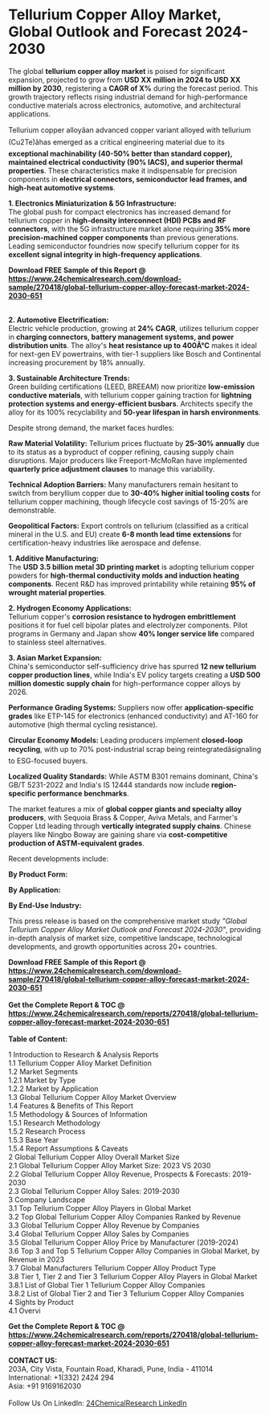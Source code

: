 <h1>Tellurium Copper Alloy Market, Global Outlook and Forecast 2024-2030</h1><p>The global <strong>tellurium copper alloy market</strong> is poised for significant expansion, projected to grow from <strong>USD XX million in 2024 to USD XX million by 2030</strong>, registering a <strong>CAGR of X%</strong> during the forecast period. This growth trajectory reflects rising industrial demand for high-performance conductive materials across electronics, automotive, and architectural applications.</p><p>Tellurium copper alloyâan advanced copper variant alloyed with tellurium (Cu2Te)âhas emerged as a critical engineering material due to its <strong>exceptional machinability (40-50% better than standard copper), maintained electrical conductivity (90% IACS), and superior thermal properties</strong>. These characteristics make it indispensable for precision components in <strong>electrical connectors, semiconductor lead frames, and high-heat automotive systems</strong>.</p><p><strong>1. Electronics Miniaturization &amp; 5G Infrastructure:</strong><br>
The global push for compact electronics has increased demand for tellurium copper in <strong>high-density interconnect (HDI) PCBs and RF connectors</strong>, with the 5G infrastructure market alone requiring <strong>35% more precision-machined copper components</strong> than previous generations. Leading semiconductor foundries now specify tellurium copper for its <strong>excellent signal integrity in high-frequency applications</strong>.</p><div><b>Download FREE Sample of this Report @ 
            <a href="https://www.24chemicalresearch.com/download-sample/270418/global-tellurium-copper-alloy-forecast-market-2024-2030-651">
            https://www.24chemicalresearch.com/download-sample/270418/global-tellurium-copper-alloy-forecast-market-2024-2030-651</a></b></div><br><p><strong>2. Automotive Electrification:</strong><br>
Electric vehicle production, growing at <strong>24% CAGR</strong>, utilizes tellurium copper in <strong>charging connectors, battery management systems, and power distribution units</strong>. The alloy's <strong>heat resistance up to 400Â°C</strong> makes it ideal for next-gen EV powertrains, with tier-1 suppliers like Bosch and Continental increasing procurement by 18% annually.</p><p><strong>3. Sustainable Architecture Trends:</strong><br>
Green building certifications (LEED, BREEAM) now prioritize <strong>low-emission conductive materials</strong>, with tellurium copper gaining traction for <strong>lightning protection systems and energy-efficient busbars</strong>. Architects specify the alloy for its 100% recyclability and <strong>50-year lifespan in harsh environments</strong>.</p><p>Despite strong demand, the market faces hurdles:</p><p><strong>Raw Material Volatility:</strong> Tellurium prices fluctuate by <strong>25-30% annually</strong> due to its status as a byproduct of copper refining, causing supply chain disruptions. Major producers like Freeport-McMoRan have implemented <strong>quarterly price adjustment clauses</strong> to manage this variability.</p><p><strong>Technical Adoption Barriers:</strong> Many manufacturers remain hesitant to switch from beryllium copper due to <strong>30-40% higher initial tooling costs</strong> for tellurium copper machining, though lifecycle cost savings of 15-20% are demonstrable.</p><p><strong>Geopolitical Factors:</strong> Export controls on tellurium (classified as a critical mineral in the U.S. and EU) create <strong>6-8 month lead time extensions</strong> for certification-heavy industries like aerospace and defense.</p><p><strong>1. Additive Manufacturing:</strong><br>
The <strong>USD 3.5 billion metal 3D printing market</strong> is adopting tellurium copper powders for <strong>high-thermal conductivity molds and induction heating components</strong>. Recent R&amp;D has improved printability while retaining <strong>95% of wrought material properties</strong>.</p><p><strong>2. Hydrogen Economy Applications:</strong><br>
Tellurium copper's <strong>corrosion resistance to hydrogen embrittlement</strong> positions it for fuel cell bipolar plates and electrolyzer components. Pilot programs in Germany and Japan show <strong>40% longer service life</strong> compared to stainless steel alternatives.</p><p><strong>3. Asian Market Expansion:</strong><br>
China's semiconductor self-sufficiency drive has spurred <strong>12 new tellurium copper production lines</strong>, while India's EV policy targets creating a <strong>USD 500 million domestic supply chain</strong> for high-performance copper alloys by 2026.</p><p><strong>Performance Grading Systems:</strong> Suppliers now offer <strong>application-specific grades</strong> like ETP-145 for electronics (enhanced conductivity) and AT-160 for automotive (high thermal cycling resistance).</p><p><strong>Circular Economy Models:</strong> Leading producers implement <strong>closed-loop recycling</strong>, with up to 70% post-industrial scrap being reintegratedâsignaling to ESG-focused buyers.</p><p><strong>Localized Quality Standards:</strong> While ASTM B301 remains dominant, China's GB/T 5231-2022 and India's IS 12444 standards now include <strong>region-specific performance benchmarks</strong>.</p><p>The market features a mix of <strong>global copper giants and specialty alloy producers</strong>, with Sequoia Brass &amp; Copper, Aviva Metals, and Farmer's Copper Ltd leading through <strong>vertically integrated supply chains</strong>. Chinese players like Ningbo Boway are gaining share via <strong>cost-competitive production of ASTM-equivalent grades</strong>.</p><p>Recent developments include:</p><p><strong>By Product Form:</strong></p><p><strong>By Application:</strong></p><p><strong>By End-Use Industry:</strong></p><p>This press release is based on the comprehensive market study <em>"Global Tellurium Copper Alloy Market Outlook and Forecast 2024-2030"</em>, providing in-depth analysis of market size, competitive landscape, technological developments, and growth opportunities across 20+ countries.</p><div><b>Download FREE Sample of this Report @ 
            <a href="https://www.24chemicalresearch.com/download-sample/270418/global-tellurium-copper-alloy-forecast-market-2024-2030-651">
            https://www.24chemicalresearch.com/download-sample/270418/global-tellurium-copper-alloy-forecast-market-2024-2030-651</a></b></div><br><div><b>Get the Complete Report & TOC @ 
            <a href="https://www.24chemicalresearch.com/reports/270418/global-tellurium-copper-alloy-forecast-market-2024-2030-651">
            https://www.24chemicalresearch.com/reports/270418/global-tellurium-copper-alloy-forecast-market-2024-2030-651</a></b></div><br>
            <b>Table of Content:</b><p>1 Introduction to Research & Analysis Reports<br />
    1.1 Tellurium Copper Alloy Market Definition<br />
    1.2 Market Segments<br />
        1.2.1 Market by Type<br />
        1.2.2 Market by Application<br />
    1.3 Global Tellurium Copper Alloy Market Overview<br />
    1.4 Features & Benefits of This Report<br />
    1.5 Methodology & Sources of Information<br />
        1.5.1 Research Methodology<br />
        1.5.2 Research Process<br />
        1.5.3 Base Year<br />
        1.5.4 Report Assumptions & Caveats<br />
2 Global Tellurium Copper Alloy Overall Market Size<br />
    2.1 Global Tellurium Copper Alloy Market Size: 2023 VS 2030<br />
    2.2 Global Tellurium Copper Alloy Revenue, Prospects & Forecasts: 2019-2030<br />
    2.3 Global Tellurium Copper Alloy Sales: 2019-2030<br />
3 Company Landscape<br />
    3.1 Top Tellurium Copper Alloy Players in Global Market<br />
    3.2 Top Global Tellurium Copper Alloy Companies Ranked by Revenue<br />
    3.3 Global Tellurium Copper Alloy Revenue by Companies<br />
    3.4 Global Tellurium Copper Alloy Sales by Companies<br />
    3.5 Global Tellurium Copper Alloy Price by Manufacturer (2019-2024)<br />
    3.6 Top 3 and Top 5 Tellurium Copper Alloy Companies in Global Market, by Revenue in 2023<br />
    3.7 Global Manufacturers Tellurium Copper Alloy Product Type<br />
    3.8 Tier 1, Tier 2 and Tier 3 Tellurium Copper Alloy Players in Global Market<br />
        3.8.1 List of Global Tier 1 Tellurium Copper Alloy Companies<br />
        3.8.2 List of Global Tier 2 and Tier 3 Tellurium Copper Alloy Companies<br />
4 Sights by Product<br />
    4.1 Overvi</p><div><b>Get the Complete Report & TOC @ 
            <a href="https://www.24chemicalresearch.com/reports/270418/global-tellurium-copper-alloy-forecast-market-2024-2030-651">
            https://www.24chemicalresearch.com/reports/270418/global-tellurium-copper-alloy-forecast-market-2024-2030-651</a></b></div><br><b>CONTACT US:</b><br>
            203A, City Vista, Fountain Road, Kharadi, Pune, India - 411014<br>
            International: +1(332) 2424 294<br>
            Asia: +91 9169162030 <br><br>
            Follow Us On LinkedIn: <a href="https://www.linkedin.com/company/24chemicalresearch/">24ChemicalResearch LinkedIn</a>